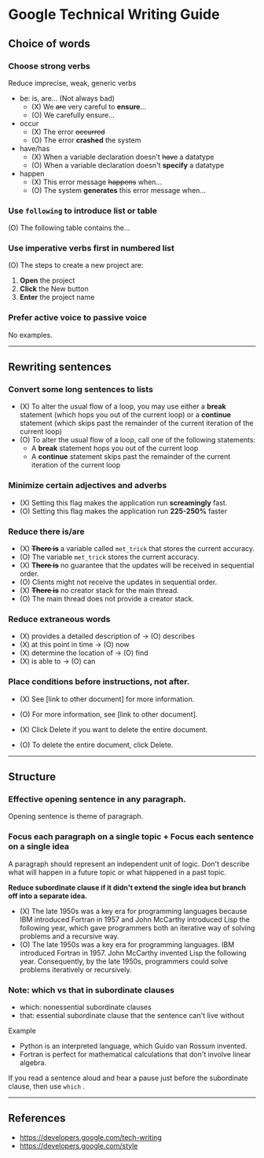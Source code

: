 # Google Technical Writing Guide

## Choice of words

### Choose strong verbs
Reduce imprecise, weak, generic verbs
- be: is, are... (Not always bad)
  - (X) We ~~are~~ very careful to **ensure**...
  - (O) We carefully ensure...
- occur
  - (X) The error ~~occurred~~
  - (O) The error **crashed** the system
- have/has
  - (X) When a variable declaration doesn't ~~have~~ a datatype
  - (O) When a variable declaration doesn't **specify** a datatype
- happen
  - (X) This error message ~~happens~~ when...
  - (O) The system **generates** this error message when...

### Use `following` to introduce list or table

(O) The following table contains the...

### Use imperative verbs first in  numbered list

(O) The steps to create a new project are:
1. **Open** the project
2. **Click** the New button
3. **Enter** the project name

### Prefer active voice to passive voice

No examples.

---
## Rewriting sentences

### Convert some long sentences to lists
- (X) To alter the usual flow of a loop, you may use either a **break** statement (which hops you out of the current loop) or a **continue** statement (which skips past the remainder of the current iteration of the current loop)
- (O) To alter the usual flow of a loop, call one of the following statements:
  - A **break** statement hops you out of the current loop
  - A **continue** statement skips past the remainder of the current iteration of the current loop

### Minimize certain adjectives and adverbs

- (X) Setting this flag makes the application run **screamingly** fast.
- (O) Setting this flag makes the application run **225-250%** faster

### Reduce there is/are

- (X) **~~There is~~** a variable called `met_trick` that stores the current accuracy.
- (O) The variable `met_trick` stores the current accuracy.
- (X) **T~~here is~~** no guarantee that the updates will be received in sequential order.
- (O) Clients might not receive the updates in sequential order.
- (X) **~~There is~~** no creator stack for the main thread.
- (O) The main thread does not provide a creator stack.

### Reduce extraneous words

- (X) provides a detailed description of → (O) describes
- (X) at this point in time → (O) now
- (X) determine the location of → (O) find
- (X) is able to → (O) can

### Place conditions before instructions, not after.

- (X) See [link to other document] for more information.
- (O) For more information, see [link to other document].

- (X) Click Delete if you want to delete the entire document.
- (O) To delete the entire document, click Delete.

---

## Structure

### Effective opening sentence in any paragraph.

Opening sentence is theme of paragraph.

### Focus each paragraph on a single topic + Focus each sentence on a single idea

A paragraph should represent an independent unit of logic. Don't describe what will happen in a future topic or what happened in a past topic.

**Reduce subordinate clause if it didn't extend the single idea but branch off into a separate idea.**

- (X) The late 1950s was a key era for programming languages because IBM introduced Fortran in 1957 and John McCarthy introduced Lisp the following year, which gave programmers both an iterative way of solving problems and a recursive way.
- (O) The late 1950s was a key era for programming languages. IBM introduced Fortran in 1957. John McCarthy invented Lisp the following year. Consequently, by the late 1950s, programmers could solve problems iteratively or recursively.

### Note: which vs that in subordinate clauses

- which: nonessential subordinate clauses
- that: essential subordinate clause that the sentence can't live without

Example
- Python is an interpreted language, which Guido van Rossum invented.
- Fortran is perfect for mathematical calculations that don't involve linear algebra.

If you read a sentence aloud and hear a pause just before the subordinate clause, then use `which` .

---
## References

- https://developers.google.com/tech-writing
- https://developers.google.com/style
